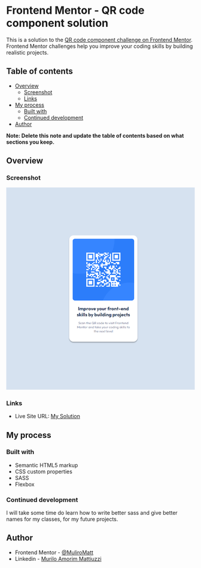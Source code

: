 # Frontend Mentor - QR code component solution

This is a solution to the [QR code component challenge on Frontend Mentor](https://www.frontendmentor.io/challenges/qr-code-component-iux_sIO_H). Frontend Mentor challenges help you improve your coding skills by building realistic projects. 

## Table of contents

- [Overview](#overview)
  - [Screenshot](#screenshot)
  - [Links](#links)
- [My process](#my-process)
  - [Built with](#built-with)
  - [Continued development](#continued-development)
- [Author](#author)

**Note: Delete this note and update the table of contents based on what sections you keep.**

## Overview

### Screenshot

![](solution.png)

### Links

- Live Site URL: [My Solution](https://qr-code-component-sable-tau.vercel.app/)

## My process

### Built with

- Semantic HTML5 markup
- CSS custom properties
- SASS
- Flexbox

### Continued development

I will take some time do learn how to write better sass and give better names for my classes, for my future projects.

## Author

- Frontend Mentor - [@MuliroMatt](https://www.frontendmentor.io/profile/MuliroMatt)
- Linkedin  - [Murilo Amorim Mattiuzzi](https://www.linkedin.com/in/murilo-amorim-mattiuzzi-6589752ab/)

